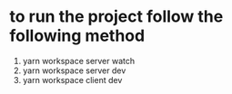 # to run the project follow the following method
1. yarn workspace server watch
2. yarn workspace server dev
3. yarn workspace client dev